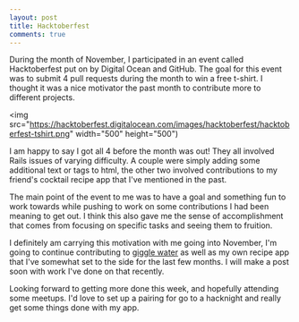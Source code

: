 ```yaml
---
layout: post
title: Hacktoberfest
comments: true
---
```


During the month of November, I participated in an event called Hacktoberfest put on by Digital Ocean and GitHub.  The goal for this event was to submit 4 pull requests during the month to win a free t-shirt.  I thought it was a nice motivator the past month to contribute more to different projects. 

<img src="https://hacktoberfest.digitalocean.com/images/hacktoberfest/hacktoberfest-tshirt.png" width="500" height="500")

I am happy to say I got all 4 before the month was out!  They all involved Rails issues of varying difficulty.  A couple were simply adding some additional text or tags to html, the other two involved contributions to my friend's cocktail recipe app that I've mentioned in the past.  

The main point of the event to me was to have a goal and something fun to work towards while pushing to work on some contributions I had been meaning to get out.  I think this also gave me the sense of accomplishment that comes from focusing on specific tasks and seeing them to fruition.

I definitely am carrying this motivation with me going into November, I'm going to continue contributing to [giggle water](https://github.com/tomekr/giggle_water) as well as my own recipe app that I've somewhat set to the side for the last few months.  I will make a post soon with work I've done on that recently.

Looking forward to getting more done this week, and hopefully attending some meetups.  I'd love to set up a pairing for go to a hacknight and really get some things done with my app.
